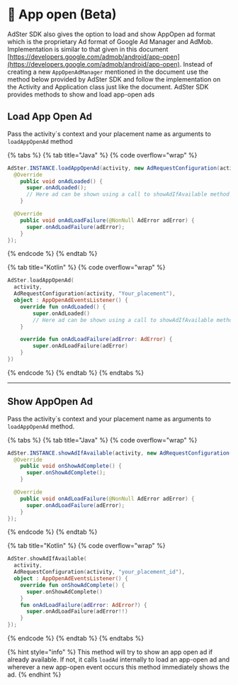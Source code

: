 # 🎨 App open (Beta)

AdSter SDK also gives the option to load and show AppOpen ad format which is the proprietary Ad format of Google Ad Manager and AdMob. Implementation is similar to that given in this document [https://developers.google.com/admob/android/app-open](https://developers.google.com/admob/android/app-open). Instead of creating a new `AppOpenAdManager` mentioned in the document use the method below provided by AdSter SDK and follow the implementation on the Activity and Application class just like the document. AdSter SDK provides methods to show and load app-open ads



## Load App Open Ad

Pass the activity\`s context and your placement name as arguments to `loadAppOpenAd` method

{% tabs %}
{% tab title="Java" %}
{% code overflow="wrap" %}
```java
AdSter.INSTANCE.loadAppOpenAd(activity, new AdRequestConfiguration(activity, "Your_placement"), new AppOpenAdEventsListener() {
  @Override
    public void onAdLoaded() {
      super.onAdLoaded();
      // Here ad can be shown using a call to showAdIfAvailable method
    }

  @Override
    public void onAdLoadFailure(@NonNull AdError adError) {
      super.onAdLoadFailure(adError);
    }
});
```
{% endcode %}
{% endtab %}

{% tab title="Kotlin" %}
{% code overflow="wrap" %}
```kotlin
AdSter.loadAppOpenAd(
  activity,
  AdRequestConfiguration(activity, "Your_placement"),
  object : AppOpenAdEventsListener() {
    override fun onAdLoaded() {
        super.onAdLoaded()
        // Here ad can be shown using a call to showAdIfAvailable method
    }

    override fun onAdLoadFailure(adError: AdError) {
        super.onAdLoadFailure(adError)
    }
})
```
{% endcode %}
{% endtab %}
{% endtabs %}

***

## Show AppOpen Ad

Pass the activity\`s context and your placement name as arguments to `loadAppOpenAd` method.

{% tabs %}
{% tab title="Java" %}
{% code overflow="wrap" %}
```java
AdSter.INSTANCE.showAdIfAvailable(activity, new AdRequestConfiguration(activity, "your_placement_id"), new AppOpenAdEventsListener() {
  @Override
    public void onShowAdComplete() {
      super.onShowAdComplete();
    }

  @Override
    public void onAdLoadFailure(@NonNull AdError adError) {
      super.onAdLoadFailure(adError);
    }
});
```
{% endcode %}
{% endtab %}

{% tab title="Kotlin" %}
{% code overflow="wrap" %}
```kotlin
AdSter.showAdIfAvailable(
  activity,
  AdRequestConfiguration(activity, "your_placement_id"),
  object : AppOpenAdEventsListener() {
    override fun onShowAdComplete() {
      super.onShowAdComplete()
    }
    fun onAdLoadFailure(adError: AdError?) {
      super.onAdLoadFailure(adError!!)
    }
});
```
{% endcode %}
{% endtab %}
{% endtabs %}

{% hint style="info" %}
This method will try to show an app open ad if already available. If not, it calls `loadAd` internally to load an app-open ad and wherever a new app-open event occurs this method immediately shows the ad.
{% endhint %}
